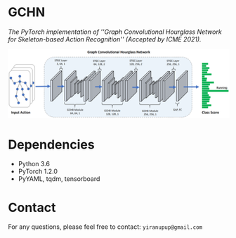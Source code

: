 # GCHN
*The PyTorch implementation of ''Graph Convolutional Hourglass Network for Skeleton-based Action Recognition'' (Accepted by ICME 2021).*

<!-- <img src="figures/framework.pdf" width="90%"> -->
![contents](figures/framework.png)

# Dependencies
- Python 3.6
- PyTorch 1.2.0
- PyYAML, tqdm, tensorboard
     
# Contact
For any questions, please feel free to contact: `yiranupup@gmail.com`
